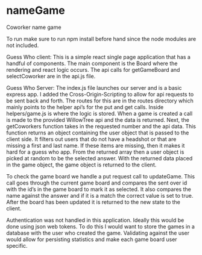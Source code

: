 # nameGame
Coworker name game


To run make sure to run npm install before hand since the node modules are not included.


Guess Who client:
This is a simple react single page application that has a handful of components.
The main component is the Board where the rendering and react logic occurs.  The api calls for
getGameBoard and selectCoworker are in the api.js file.

Guess Who Server:
The index.js file launches our server and is a basic express app.  I added the Cross-Origin-Scripting to
allow for api requests to be sent back and forth.  The routes for this are in the routes directory which mainly
points to the helper api’s for the put and get calls.  Inside helpers/game.js is where the logic is stored.
When a game is created a call is made to the provided WillowTree api and the data is returned.  Next, the getCoworkers
function takes in the requested number and the api data.  This function returns an object containing the user object that is passed
to the client side.  It filters out users that do not have a headshot or that are missing a first and last name.  If these items are missing, then it makes it hard for a guess who app.  From the returned array then a user object is picked at random to be the selected answer.
With the returned data placed in the game object, the game object is returned to the client. 

To check the game board we handle a put request call to updateGame.  This call goes through the current game board
and compares the sent over id with the id’s in the game board to mark it as selected.  It also compares the name against
the answer and if it is a match the correct value is set to true.  After the board has been updated it is returned to the new state to
the client.


Authentication was not handled in this application.  Ideally this would be done using json web tokens.  To do this I would want to store the games in a database with the user who created the game.  Validating against the user would allow for persisting statistics and make each game board user specific.
